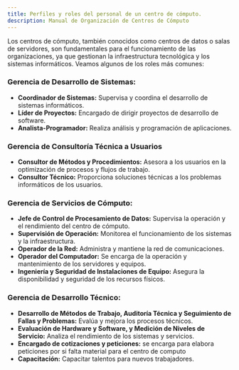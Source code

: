 ```yaml
---
title: Perfiles y roles del personal de un centro de cómputo.
description: Manual de Organización de Centros de Cómputo
---
```

Los centros de cómputo, también conocidos como centros de datos o salas de servidores, son fundamentales para el funcionamiento de las organizaciones, ya que gestionan la infraestructura tecnológica y los sistemas informáticos. Veamos algunos de los roles más comunes:

### **Gerencia de Desarrollo de Sistemas**:
- **Coordinador de Sistemas:** Supervisa y coordina el desarrollo de sistemas informáticos.
- **Líder de Proyectos:** Encargado de dirigir proyectos de desarrollo de software.
- **Analista-Programador:** Realiza análisis y programación de aplicaciones.

### **Gerencia de Consultoría Técnica a Usuarios**
- **Consultor de Métodos y Procedimientos:** Asesora a los usuarios en la optimización de procesos y flujos de trabajo.
- **Consultor Técnico:** Proporciona soluciones técnicas a los problemas informáticos de los usuarios.

### **Gerencia de Servicios de Cómputo**:
- **Jefe de Control de Procesamiento de Datos:** Supervisa la operación y el rendimiento del centro de cómputo.
- **Supervisión de Operación:** Monitorea el funcionamiento de los sistemas y la infraestructura.
- **Operador de la Red:** Administra y mantiene la red de comunicaciones.
- **Operador del Computador:** Se encarga de la operación y mantenimiento de los servidores y equipos.
- **Ingeniería y Seguridad de Instalaciones de Equipo:** Asegura la disponibilidad y seguridad de los recursos físicos.

### **Gerencia de Desarrollo Técnico**:
- **Desarrollo de Métodos de Trabajo, Auditoría Técnica y Seguimiento de Fallas y Problemas:** Evalúa y mejora los procesos técnicos.
- **Evaluación de Hardware y Software, y Medición de Niveles de Servicio:** Analiza el rendimiento de los sistemas y servicios.
- **Encargado de cotizaciones y peticiones:** se encarga para elabora peticiones por si falta material para el centro de computo 
- **Capacitación:** Capacitar talentos para nuevos trabajadores.
